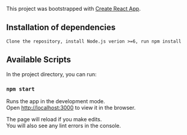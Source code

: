 This project was bootstrapped with [Create React App](https://github.com/facebook/create-react-app).

## Installation of dependencies

`Clone the repository, install Node.js verion >=6, run npm install`

## Available Scripts

In the project directory, you can run:

### `npm start`

Runs the app in the development mode.<br />
Open [http://localhost:3000](http://localhost:3000) to view it in the browser.

The page will reload if you make edits.<br />
You will also see any lint errors in the console.

